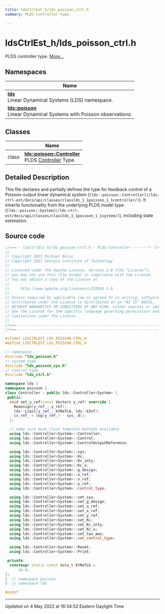 ```yaml
---
title: ldsCtrlEst_h/lds_poisson_ctrl.h
summary: PLDS controller type. 

---
```


# ldsCtrlEst_h/lds_poisson_ctrl.h

PLDS controller type.  [More...](#detailed-description)



## Namespaces

| Name           |
| -------------- |
| **[lds](/lds-ctrl-est/docs/api/namespaces/namespacelds/)** <br>Linear Dynamical Systems (LDS) namespace.  |
| **[lds::poisson](/lds-ctrl-est/docs/api/namespaces/namespacelds_1_1poisson/)** <br>Linear Dynamical Systems with Poisson observations.  |

## Classes

|                | Name           |
| -------------- | -------------- |
| class | **[lds::poisson::Controller](/lds-ctrl-est/docs/api/classes/classlds_1_1poisson_1_1controller/)** <br>PLDS [Controller]() Type.  |

## Detailed Description



This file declares and partially defines the type for feedback control of a Poisson-output linear dynamical system (`[lds::poisson::Controller](/lds-ctrl-est/docs/api/classes/classlds_1_1poisson_1_1controller/)`). It inherits functionality from the underlying PLDS model type (`[lds::poisson::System](/lds-ctrl-est/docs/api/classes/classlds_1_1poisson_1_1system/)`), including state estimation. 





## Source code

```cpp
//===-- ldsCtrlEst_h/lds_poisson_ctrl.h - PLDS Controller -------*- C++ -*-===//
//
// Copyright 2021 Michael Bolus
// Copyright 2021 Georgia Institute of Technology
//
// Licensed under the Apache License, Version 2.0 (the "License");
// you may not use this file except in compliance with the License.
// You may obtain a copy of the License at
//
//     http://www.apache.org/licenses/LICENSE-2.0
//
// Unless required by applicable law or agreed to in writing, software
// distributed under the License is distributed on an "AS IS" BASIS,
// WITHOUT WARRANTIES OR CONDITIONS OF ANY KIND, either express or implied.
// See the License for the specific language governing permissions and
// limitations under the License.
//
//===----------------------------------------------------------------------===//
//===----------------------------------------------------------------------===//

#ifndef LDSCTRLEST_LDS_POISSON_CTRL_H
#define LDSCTRLEST_LDS_POISSON_CTRL_H

// namespace
#include "lds_poisson.h"
// system type
#include "lds_poisson_sys.h"
// control type
#include "lds_ctrl.h"

namespace lds {
namespace poisson {
class Controller : public lds::Controller<System> {
 public:
  void set_y_ref(const Vector& y_ref) override {
    Reassign(y_ref_, y_ref);
    lds::Limit(y_ref_, kYRefLb, lds::kInf);
    cx_ref_ = log(y_ref_) - sys_.d();
  };

  // make sure base class template methods available
  using lds::Controller<System>::Controller;
  using lds::Controller<System>::Control;
  using lds::Controller<System>::ControlOutputReference;

  using lds::Controller<System>::sys;
  using lds::Controller<System>::Kc;
  using lds::Controller<System>::Kc_inty;
  using lds::Controller<System>::Kc_u;
  using lds::Controller<System>::g_design;
  using lds::Controller<System>::u_ref;
  using lds::Controller<System>::x_ref;
  using lds::Controller<System>::y_ref;
  using lds::Controller<System>::control_type;

  using lds::Controller<System>::set_sys;
  using lds::Controller<System>::set_g_design;
  using lds::Controller<System>::set_u_ref;
  using lds::Controller<System>::set_x_ref;
  using lds::Controller<System>::set_y_ref;
  using lds::Controller<System>::set_Kc;
  using lds::Controller<System>::set_Kc_inty;
  using lds::Controller<System>::set_Kc_u;
  using lds::Controller<System>::set_tau_awu;
  using lds::Controller<System>::set_control_type;

  using lds::Controller<System>::Reset;
  using lds::Controller<System>::Print;

 private:
  constexpr static const data_t kYRefLb =
      1e-4;  
};
}  // namespace poisson
}  // namespace lds

#endif
```


-------------------------------

Updated on  4 May 2022 at 16:34:52 Eastern Daylight Time
